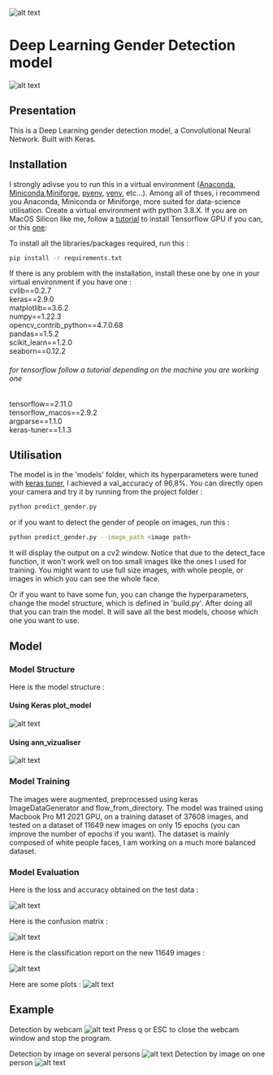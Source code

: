 ![alt text](https://www.dobitaobyte.com.br/wp-content/uploads/2016/10/keras0.png)
# Deep Learning Gender Detection model
![alt text](./illustrations/ezgif-3-cb71743555.gif)
## Presentation 

This is a Deep Learning gender detection model, a Convolutional Neural Network.
Built with Keras.

## Installation

I strongly adivse you to run this in a virtual environment ([Anaconda](https://www.anaconda.com/products/distribution), [Miniconda](https://docs.conda.io/en/latest/miniconda.html),[Miniforge](https://github.com/conda-forge/miniforge), [pyenv](https://github.com/pyenv/pyenv/blob/master/README.md), [venv](https://docs.python.org/fr/3/library/venv.html), etc...). Among all of thses, i recommend you Anaconda, Miniconda or Miniforge, more suited for data-science utilisation.
Create a virtual environment with python 3.8.X.
If you are on MacOS Silicon like me, follow a [tutorial](https://www.youtube.com/watch?v=5DgWvU0p2bk) to install Tensorflow GPU if you can, or this [one](https://caffeinedev.medium.com/how-to-install-tensorflow-on-m1-mac-8e9b91d93706):


To install all the libraries/packages required, run this :

```bash
pip install -r requirements.txt
```
If there is any problem with the installation, install these one by one in your virtual environment if you have one :  
cvlib==0.2.7  
keras==2.9.0  
matplotlib==3.6.2  
numpy==1.22.3  
opencv_contrib_python==4.7.0.68  
pandas==1.5.2  
scikit_learn==1.2.0  
seaborn==0.12.2  
###### for tensorflow follow a tutorial depending on the machine you are working one
tensorflow==2.11.0  
tensorflow_macos==2.9.2  
argparse==1.1.0  
keras-tuner==1.1.3  



## Utilisation

The model is in the 'models' folder, which its hyperparameters were tuned with [keras tuner](https://keras.io/keras_tuner/), I achieved a val_accuracy of 96,8%.
You can directly open your camera and try it by running from the project folder :

```bash
python predict_gender.py
```
or if you want to detect the gender of people on images, run this :

```bash
python predict_gender.py --image_path <image path>
```
It will display the output on a cv2 window.
Notice that due to the detect_face function, it won't work well on too small images like the ones I used for training.
You might want to use full size images, with whole people, or images in which you can see the whole face.

Or if you want to have some fun, you can change the hyperparameters, change the model structure, which is defined in 'build.py'.
After doing all that you can train the model. It will save all the best models, choose which one you want to use.

## Model 
### Model Structure
Here is the model structure :
#### Using Keras plot_model
![alt text](./illustrations/model_architecture.png)
#### Using ann_vizualiser
![alt text](./illustrations/network.png)
### Model Training
The images were augmented, preprocessed using keras ImageDataGenerator and flow_from_directory.
The model was trained using Macbook Pro M1 2021 GPU, on a training dataset of 37608 images, and tested on a dataset of 11649 new images on only 15 epochs (you can improve the number of epochs if you want).
The dataset is mainly composed of white people faces, I am working on a much more balanced dataset.

### Model Evaluation
Here is the loss and accuracy obtained on the test data :

![alt text](./illustrations/test_score.png)

Here is the confusion matrix :

![alt text](./illustrations/confusion_matrix.png)

Here is the classification report on the new 11649 images :

![alt text](./illustrations/classification_report.png)

Here are some plots : 
![alt text](./illustrations/plots.png)
## Example
Detection by webcam
![alt text](./illustrations/example.png)
Press q or ESC to close the webcam window and stop the program.

Detection by image on several persons
![alt text](./illustrations/3people_detection_example.png)
Detection by image on one person
![alt text](./illustrations/female_detection_example.png)





